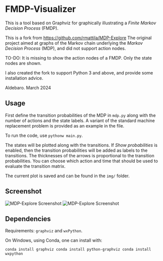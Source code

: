 # FMDP-Visualizer
This is a tool based on Graphviz for graphically illustrating a *Finite Markov Decision Process* (FMDP).

This is a fork from https://github.com/rmattila/MDP-Explore
The original project aimed at graphs of the
Markov chain underlying the *Markov Decision Process* (MDP), and did not
support action nodes.

TO-DO:
It is missing to show the action nodes of a FMDP. Only the state nodes are shown.

I also created the fork to support Python 3 and above, and provide some installation advice.

Aldebaro. March 2024

## Usage

First define the transition probabilities of the MDP in `mdp.py` along with the
number of actions and the state labels. A variant of the standard machine
replacement problem is provided as an example in the file.

To run the code, use `pythonw main.py`. 

The states will be plotted along with the transitions. If *Show probabilities*
is enabled, then the transition probabilities will be added as labels to the
transitions. The thicknesses of the arrows is proportional to the transition
probabilities. You can choose which action and time that should be used to
evaluate the transition matrix.

The current plot is saved and can be found in the `img/` folder.

## Screenshot
![MDP-Explore Screenshot](https://rmattila.github.io/img/mdp-explore.png)
![MDP-Explore Screenshot](https://rmattila.github.io/img/mdp-explore2.png)

## Dependencies
Requirements: `graphviz` and `wxPython`.

On Windows, using Conda, one can install with:

``
conda install graphviz
conda install python-graphviz
conda install wxpython
``

